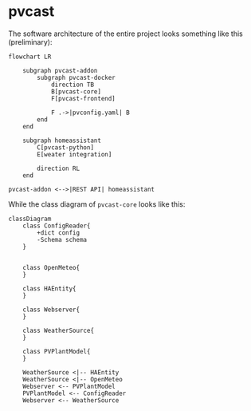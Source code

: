 # pvcast

The software architecture of the entire project looks something like this (preliminary):

```mermaid
flowchart LR

    subgraph pvcast-addon
        subgraph pvcast-docker
            direction TB
            B[pvcast-core]
            F[pvcast-frontend]

            F .->|pvconfig.yaml| B
        end
    end

    subgraph homeassistant
        C[pvcast-python]
        E[weater integration]

        direction RL
    end

pvcast-addon <-->|REST API| homeassistant
```

While the class diagram of `pvcast-core` looks like this:

```mermaid
classDiagram
    class ConfigReader{
        +dict config 
        -Schema schema 
    }


    class OpenMeteo{
    }

    class HAEntity{
    }

    class Webserver{
    }

    class WeatherSource{
    }

    class PVPlantModel{
    }

    WeatherSource <|-- HAEntity 
    WeatherSource <|-- OpenMeteo 
    Webserver <-- PVPlantModel 
    PVPlantModel <-- ConfigReader 
    Webserver <-- WeatherSource 
```
